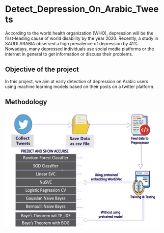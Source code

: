 # Detect_Depression_On_Arabic_Tweets

According to the world health organization (WHO), depression will be the first-leading cause of world disability by the year 2020. Recently, a study in SAUDI ARABIA observed a high prevalence of depression by 41%. Nowadays, many depressed individuals use social media platforms or the internet in general to get information or discuss their problems.

## Objective of the project 
In this project, we aim at early detection of depression on Arabic users using machine learning models based on their posts on a twitter platform.

## Methodology

![alt text](https://github.com/Amal-MGH/Detect_Depression_On_Arabic_Tweets/blob/master/Picture.png)

